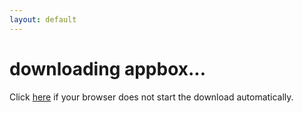 ```yaml
---
layout: default
---
```


<script>
window.location.href="https://github.com/vineetchoudhary/AppBox-iOSAppsWirelessInstallation/releases/download/0.9.7/AppBox.app.zip";
</script>
# downloading appbox...
Click <a href="https://github.com/vineetchoudhary/AppBox-iOSAppsWirelessInstallation/releases/download/0.9.7/AppBox.app.zip">here</a> if your browser does not start the download automatically.
